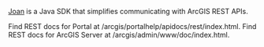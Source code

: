 [Joan](https://en.wikipedia.org/wiki/Joan_of_Arc) is a Java SDK that simplifies communicating with ArcGIS REST APIs.

Find REST docs for Portal at /arcgis/portalhelp/apidocs/rest/index.html.
Find REST docs for ArcGIS Server at /arcgis/admin/www/doc/index.html.